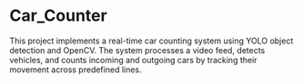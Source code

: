 # Car_Counter
This project implements a real-time car counting system using YOLO object detection and OpenCV. The system processes a video feed, detects vehicles, and counts incoming and outgoing cars by tracking their movement across predefined lines.
